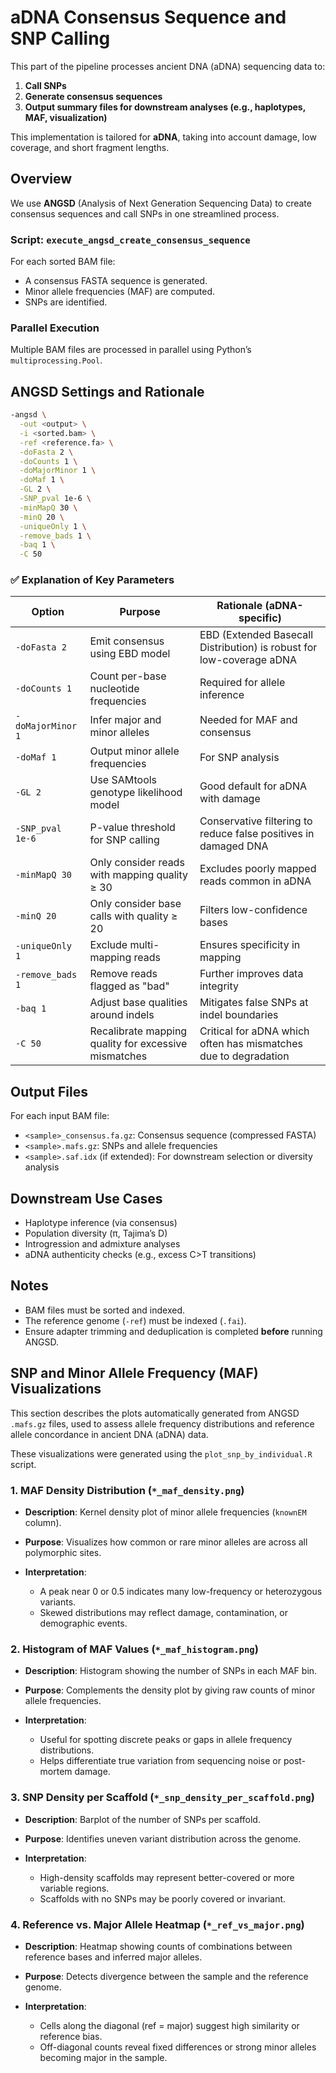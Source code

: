 # aDNA Consensus Sequence and SNP Calling

This part of the pipeline processes ancient DNA (aDNA) sequencing data to:

1. **Call SNPs**
2. **Generate consensus sequences**
3. **Output summary files for downstream analyses (e.g., haplotypes, MAF, visualization)**

This implementation is tailored for **aDNA**, taking into account damage, low coverage, and short fragment lengths.


## Overview

We use **ANGSD** (Analysis of Next Generation Sequencing Data) to create consensus sequences and call SNPs in one streamlined process.

### Script: `execute_angsd_create_consensus_sequence`

For each sorted BAM file:

* A consensus FASTA sequence is generated.
* Minor allele frequencies (MAF) are computed.
* SNPs are identified.

### **Parallel Execution**

Multiple BAM files are processed in parallel using Python’s `multiprocessing.Pool`.

## ANGSD Settings and Rationale

```bash
-angsd \
  -out <output> \
  -i <sorted.bam> \
  -ref <reference.fa> \
  -doFasta 2 \
  -doCounts 1 \
  -doMajorMinor 1 \
  -doMaf 1 \
  -GL 2 \
  -SNP_pval 1e-6 \
  -minMapQ 30 \
  -minQ 20 \
  -uniqueOnly 1 \
  -remove_bads 1 \
  -baq 1 \
  -C 50
```

### ✅ Explanation of Key Parameters

| Option            | Purpose                                              | Rationale (aDNA-specific)                                            |
| ----------------- | ---------------------------------------------------- | -------------------------------------------------------------------- |
| `-doFasta 2`      | Emit consensus using EBD model                       | EBD (Extended Basecall Distribution) is robust for low-coverage aDNA |
| `-doCounts 1`     | Count per-base nucleotide frequencies                | Required for allele inference                                        |
| `-doMajorMinor 1` | Infer major and minor alleles                        | Needed for MAF and consensus                                         |
| `-doMaf 1`        | Output minor allele frequencies                      | For SNP analysis                                                     |
| `-GL 2`           | Use SAMtools genotype likelihood model               | Good default for aDNA with damage                                    |
| `-SNP_pval 1e-6`  | P-value threshold for SNP calling                    | Conservative filtering to reduce false positives in damaged DNA      |
| `-minMapQ 30`     | Only consider reads with mapping quality ≥ 30        | Excludes poorly mapped reads common in aDNA                          |
| `-minQ 20`        | Only consider base calls with quality ≥ 20           | Filters low-confidence bases                                         |
| `-uniqueOnly 1`   | Exclude multi-mapping reads                          | Ensures specificity in mapping                                       |
| `-remove_bads 1`  | Remove reads flagged as "bad"                        | Further improves data integrity                                      |
| `-baq 1`          | Adjust base qualities around indels                  | Mitigates false SNPs at indel boundaries                             |
| `-C 50`           | Recalibrate mapping quality for excessive mismatches | Critical for aDNA which often has mismatches due to degradation      |


## Output Files

For each input BAM file:

* `<sample>_consensus.fa.gz`: Consensus sequence (compressed FASTA)
* `<sample>.mafs.gz`: SNPs and allele frequencies
* `<sample>.saf.idx` (if extended): For downstream selection or diversity analysis

## Downstream Use Cases

* Haplotype inference (via consensus)
* Population diversity (π, Tajima’s D)
* Introgression and admixture analyses
* aDNA authenticity checks (e.g., excess C>T transitions)

## Notes

* BAM files must be sorted and indexed.
* The reference genome (`-ref`) must be indexed (`.fai`).
* Ensure adapter trimming and deduplication is completed **before** running ANGSD.

## SNP and Minor Allele Frequency (MAF) Visualizations

This section describes the plots automatically generated from ANGSD `.mafs.gz` files, used to assess allele frequency distributions and reference allele concordance in ancient DNA (aDNA) data.

These visualizations were generated using the `plot_snp_by_individual.R` script.

### 1. **MAF Density Distribution** (`*_maf_density.png`)

* **Description**: Kernel density plot of minor allele frequencies (`knownEM` column).
* **Purpose**: Visualizes how common or rare minor alleles are across all polymorphic sites.
* **Interpretation**:

  * A peak near 0 or 0.5 indicates many low-frequency or heterozygous variants.
  * Skewed distributions may reflect damage, contamination, or demographic events.

### 2. **Histogram of MAF Values** (`*_maf_histogram.png`)

* **Description**: Histogram showing the number of SNPs in each MAF bin.
* **Purpose**: Complements the density plot by giving raw counts of minor allele frequencies.
* **Interpretation**:

  * Useful for spotting discrete peaks or gaps in allele frequency distributions.
  * Helps differentiate true variation from sequencing noise or post-mortem damage.

### 3. **SNP Density per Scaffold** (`*_snp_density_per_scaffold.png`)

* **Description**: Barplot of the number of SNPs per scaffold.
* **Purpose**: Identifies uneven variant distribution across the genome.
* **Interpretation**:

  * High-density scaffolds may represent better-covered or more variable regions.
  * Scaffolds with no SNPs may be poorly covered or invariant.

### 4. **Reference vs. Major Allele Heatmap** (`*_ref_vs_major.png`)

* **Description**: Heatmap showing counts of combinations between reference bases and inferred major alleles.
* **Purpose**: Detects divergence between the sample and the reference genome.
* **Interpretation**:

  * Cells along the diagonal (ref = major) suggest high similarity or reference bias.
  * Off-diagonal counts reveal fixed differences or strong minor alleles becoming major in the sample.
